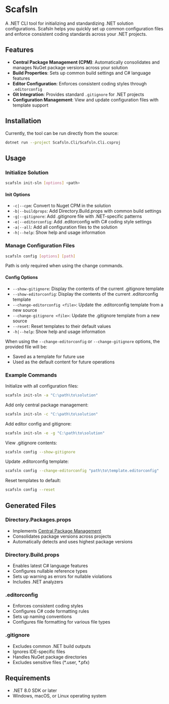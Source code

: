 # Scafsln

A .NET CLI tool for initializing and standardizing .NET solution configurations. Scafsln helps you quickly set up common configuration files and enforce consistent coding standards across your .NET projects.

## Features

- **Central Package Management (CPM)**: Automatically consolidates and manages NuGet package versions across your solution
- **Build Properties**: Sets up common build settings and C# language features
- **Editor Configuration**: Enforces consistent coding styles through `.editorconfig`
- **Git Integration**: Provides standard `.gitignore` for .NET projects
- **Configuration Management**: View and update configuration files with template support

## Installation

Currently, the tool can be run directly from the source:

```bash
dotnet run --project Scafsln.Cli/Scafsln.Cli.csproj
```

## Usage

### Initialize Solution

```bash
scafsln init-sln [options] <path>
```

#### Init Options

- `-c|--cpm`: Convert to Nuget CPM in the solution
- `-b|--buildprops`: Add Directory.Build.props with common build settings
- `-g|--gitignore`: Add .gitignore file with .NET-specific patterns
- `-e|--editorconfig`: Add .editorconfig with C# coding style settings
- `-a|--all`: Add all configuration files to the solution
- `-h|--help`: Show help and usage information

### Manage Configuration Files

```bash
scafsln config [options] [path]
```

Path is only required when using the change commands.

#### Config Options

- `--show-gitignore`: Display the contents of the current .gitignore template
- `--show-editorconfig`: Display the contents of the current .editorconfig template
- `--change-editorconfig <file>`: Update the .editorconfig template from a new source
- `--change-gitignore <file>`: Update the .gitignore template from a new source
- `--reset`: Reset templates to their default values
- `-h|--help`: Show help and usage information

When using the `--change-editorconfig` or `--change-gitignore` options, the provided file will be:
- Saved as a template for future use
- Used as the default content for future operations

### Example Commands

Initialize with all configuration files:
```bash
scafsln init-sln -a "C:\path\to\solution"
```

Add only central package management:
```bash
scafsln init-sln -c "C:\path\to\solution"
```

Add editor config and gitignore:
```bash
scafsln init-sln -e -g "C:\path\to\solution"
```

View .gitignore contents:
```bash
scafsln config --show-gitignore
```

Update .editorconfig template:
```bash
scafsln config --change-editorconfig "path\to\template.editorconfig"
```

Reset templates to default:
```bash
scafsln config --reset
```

## Generated Files

### Directory.Packages.props
- Implements [Central Package Management](https://learn.microsoft.com/en-us/nuget/consume-packages/central-package-management)
- Consolidates package versions across projects
- Automatically detects and uses highest package versions

### Directory.Build.props
- Enables latest C# language features
- Configures nullable reference types
- Sets up warning as errors for nullable violations
- Includes .NET analyzers

### .editorconfig
- Enforces consistent coding styles
- Configures C# code formatting rules
- Sets up naming conventions
- Configures file formatting for various file types

### .gitignore
- Excludes common .NET build outputs
- Ignores IDE-specific files
- Handles NuGet package directories
- Excludes sensitive files (*.user, *.pfx)

## Requirements

- .NET 8.0 SDK or later
- Windows, macOS, or Linux operating system